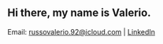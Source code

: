 ## Hi there, my name is Valerio.

Email: russovalerio.92@icloud.com | [LinkedIn](https://www.linkedin.com/in/-vrusso/)

